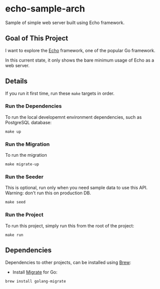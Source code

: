 # echo-sample-arch

Sample of simple web server built using Echo framework.

## Goal of This Project

I want to explore the [Echo](https://echo.labstack.com/) framework, one of the popular Go framework.

In this current state, it only shows the bare minimum usage of Echo as a web server.

## Details

If you run it first time, run these `make` targets in order.

### Run the Dependencies

To run the local developemnt environment dependencies, such as PostgreSQL database:
```
make up
```

### Run the Migration

To run the migration
```
make migrate-up
```

### Run the Seeder

This is optional, run only when you need sample data to use this API. Warning: don't run this on production DB.
```
make seed
```

### Run the Project

To run this project, simply run this from the root of the project:
```
make run
```

## Dependencies

Dependencies to other projects, can be installed using [Brew](https://brew.sh/):

- Install [Migrate](https://github.com/golang-migrate/migrate) for Go:
```
brew install golang-migrate
```